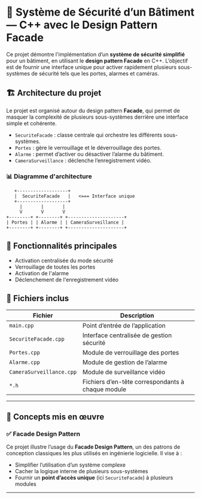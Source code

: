 # 🔐 Système de Sécurité d’un Bâtiment — C++ avec le Design Pattern Facade

Ce projet démontre l'implémentation d’un **système de sécurité simplifié** pour un bâtiment, en utilisant le **design pattern Facade** en C++. L’objectif est de fournir une interface unique pour activer rapidement plusieurs sous-systèmes de sécurité tels que les portes, alarmes et caméras.

## 🏗️ Architecture du projet

Le projet est organisé autour du design pattern **Facade**, qui permet de masquer la complexité de plusieurs sous-systèmes derrière une interface simple et cohérente.

- `SecuriteFacade` : classe centrale qui orchestre les différents sous-systèmes.
- `Portes` : gère le verrouillage et le déverrouillage des portes.
- `Alarme` : permet d’activer ou désactiver l’alarme du bâtiment.
- `CameraSurveillance` : déclenche l’enregistrement vidéo.

### 📊 Diagramme d'architecture
       +-------------------+
       |  SecuriteFacade   |   <=== Interface unique
       +-------------------+
         |       |       |
         V       V       V
    +--------+ +--------+ +---------------------+
    | Portes | | Alarme | | CameraSurveillance |
    +--------+ +--------+ +---------------------+


## 🚀 Fonctionnalités principales

- Activation centralisée du mode sécurité
- Verrouillage de toutes les portes
- Activation de l'alarme
- Déclenchement de l'enregistrement vidéo

## 📂 Fichiers inclus

| Fichier                  | Description                                 |
|--------------------------|---------------------------------------------|
| `main.cpp`               | Point d’entrée de l’application             |
| `SecuriteFacade.cpp`     | Interface centralisée de gestion sécurité   |
| `Portes.cpp`             | Module de verrouillage des portes           |
| `Alarme.cpp`             | Module de gestion de l’alarme               |
| `CameraSurveillance.cpp` | Module de surveillance vidéo                |
| `*.h`                    | Fichiers d’en-tête correspondants à chaque module |

---

## 🧠 Concepts mis en œuvre

### ✅ Facade Design Pattern

Ce projet illustre l’usage du **Facade Design Pattern**, un des patrons de conception classiques les plus utilisés en ingénierie logicielle. Il vise à :

- Simplifier l’utilisation d’un système complexe
- Cacher la logique interne de plusieurs sous-systèmes
- Fournir un **point d’accès unique** (ici `SecuriteFacade`) à plusieurs modules

---

